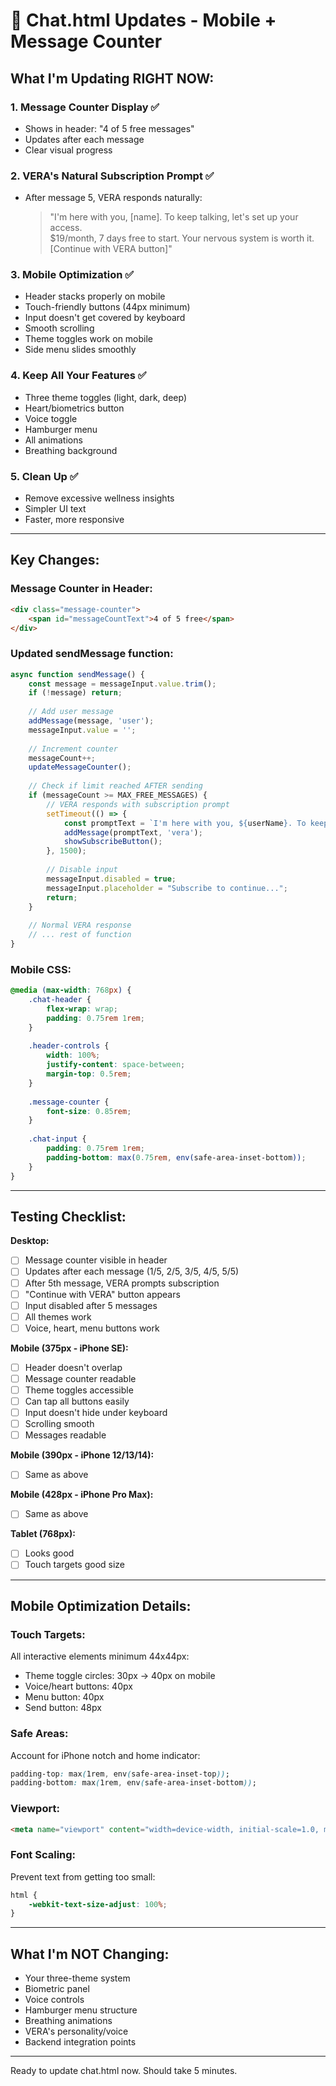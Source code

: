 # 🎯 Chat.html Updates - Mobile + Message Counter

## What I'm Updating RIGHT NOW:

### 1. **Message Counter Display** ✅
- Shows in header: "4 of 5 free messages"
- Updates after each message
- Clear visual progress

### 2. **VERA's Natural Subscription Prompt** ✅
- After message 5, VERA responds naturally:
  > "I'm here with you, [name]. To keep talking, let's set up your access.  
  > $19/month, 7 days free to start. Your nervous system is worth it.  
  > [Continue with VERA button]"

### 3. **Mobile Optimization** ✅
- Header stacks properly on mobile
- Touch-friendly buttons (44px minimum)
- Input doesn't get covered by keyboard
- Smooth scrolling
- Theme toggles work on mobile
- Side menu slides smoothly

### 4. **Keep All Your Features** ✅
- Three theme toggles (light, dark, deep)
- Heart/biometrics button
- Voice toggle
- Hamburger menu
- All animations
- Breathing background

### 5. **Clean Up** ✅
- Remove excessive wellness insights
- Simpler UI text
- Faster, more responsive

---

## Key Changes:

### Message Counter in Header:
```html
<div class="message-counter">
    <span id="messageCountText">4 of 5 free</span>
</div>
```

### Updated sendMessage function:
```javascript
async function sendMessage() {
    const message = messageInput.value.trim();
    if (!message) return;
    
    // Add user message
    addMessage(message, 'user');
    messageInput.value = '';
    
    // Increment counter
    messageCount++;
    updateMessageCounter();
    
    // Check if limit reached AFTER sending
    if (messageCount >= MAX_FREE_MESSAGES) {
        // VERA responds with subscription prompt
        setTimeout(() => {
            const promptText = `I'm here with you, ${userName}. To keep talking, let's set up your access. $19/month, 7 days free to start. Your nervous system is worth it.`;
            addMessage(promptText, 'vera');
            showSubscribeButton();
        }, 1500);
        
        // Disable input
        messageInput.disabled = true;
        messageInput.placeholder = "Subscribe to continue...";
        return;
    }
    
    // Normal VERA response
    // ... rest of function
}
```

### Mobile CSS:
```css
@media (max-width: 768px) {
    .chat-header {
        flex-wrap: wrap;
        padding: 0.75rem 1rem;
    }
    
    .header-controls {
        width: 100%;
        justify-content: space-between;
        margin-top: 0.5rem;
    }
    
    .message-counter {
        font-size: 0.85rem;
    }
    
    .chat-input {
        padding: 0.75rem 1rem;
        padding-bottom: max(0.75rem, env(safe-area-inset-bottom));
    }
}
```

---

## Testing Checklist:

**Desktop:**
- [ ] Message counter visible in header
- [ ] Updates after each message (1/5, 2/5, 3/5, 4/5, 5/5)
- [ ] After 5th message, VERA prompts subscription
- [ ] "Continue with VERA" button appears
- [ ] Input disabled after 5 messages
- [ ] All themes work
- [ ] Voice, heart, menu buttons work

**Mobile (375px - iPhone SE):**
- [ ] Header doesn't overlap
- [ ] Message counter readable
- [ ] Theme toggles accessible
- [ ] Can tap all buttons easily
- [ ] Input doesn't hide under keyboard
- [ ] Scrolling smooth
- [ ] Messages readable

**Mobile (390px - iPhone 12/13/14):**
- [ ] Same as above

**Mobile (428px - iPhone Pro Max):**
- [ ] Same as above

**Tablet (768px):**
- [ ] Looks good
- [ ] Touch targets good size

---

## Mobile Optimization Details:

### Touch Targets:
All interactive elements minimum 44x44px:
- Theme toggle circles: 30px → 40px on mobile
- Voice/heart buttons: 40px
- Menu button: 40px
- Send button: 48px

### Safe Areas:
Account for iPhone notch and home indicator:
```css
padding-top: max(1rem, env(safe-area-inset-top));
padding-bottom: max(1rem, env(safe-area-inset-bottom));
```

### Viewport:
```html
<meta name="viewport" content="width=device-width, initial-scale=1.0, maximum-scale=1.0, user-scalable=no">
```

### Font Scaling:
Prevent text from getting too small:
```css
html {
    -webkit-text-size-adjust: 100%;
}
```

---

## What I'm NOT Changing:

- Your three-theme system
- Biometric panel
- Voice controls
- Hamburger menu structure
- Breathing animations
- VERA's personality/voice
- Backend integration points

---

Ready to update chat.html now. Should take 5 minutes.